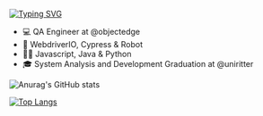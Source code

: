 [![Typing SVG](https://readme-typing-svg.demolab.com?font=Fira+Code&size=15&pause=1000&color=1E91FF&multiline=true&width=435&height=70&lines=%22Quality+is+generally+transparent+when+present%2C;but+easily+recognized+in+its+absence.%22;Alan+Gillies)](https://git.io/typing-svg)



- 💻 QA Engineer at @objectedge
- 🤖 WebdriverIO, Cypress & Robot 
- 👨‍💻 Javascript, Java & Python
- 🎓 System Analysis and Development Graduation at @uniritter

![Anurag's GitHub stats](https://github-readme-stats.vercel.app/api?username=DouglasOttoDavila&show_icons=true&theme=github_dark&card_width=500)

[![Top Langs](https://github-readme-stats.vercel.app/api/top-langs/?username=DouglasOttoDavila&layout=compact&theme=github_dark&card_width=500)](https://github.com/DouglasOttoDavila/github-readme-stats)



<!---
DouglasOttoSf/DouglasOttoSf is a ✨ special ✨ repository because its `README.md` (this file) appears on your GitHub profile.
You can click the Preview link to take a look at your changes.
--->
